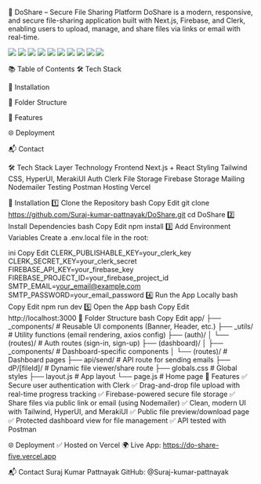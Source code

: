 🚀 DoShare – Secure File Sharing Platform
DoShare is a modern, responsive, and secure file-sharing application built with Next.js, Firebase, and Clerk, enabling users to upload, manage, and share files via links or email with real-time.

<p align="left"> <img src="https://img.shields.io/badge/Next.js-000?style=for-the-badge&logo=next.js&logoColor=white" /> <img src="https://img.shields.io/badge/React-20232A?style=for-the-badge&logo=react&logoColor=61DAFB" /> <img src="https://img.shields.io/badge/Tailwind_CSS-38B2AC?style=for-the-badge&logo=tailwind-css&logoColor=white" /> <img src="https://img.shields.io/badge/Firebase-FFCA28?style=for-the-badge&logo=firebase&logoColor=black" /> <img src="https://img.shields.io/badge/Clerk-2E3440?style=for-the-badge&logo=clerk&logoColor=white" /> <img src="https://img.shields.io/badge/Nodemailer-4B4B4B?style=for-the-badge&logo=nodemailer&logoColor=white" /> <img src="https://img.shields.io/badge/HyperUI-06B6D4?style=for-the-badge&logo=tailwindcss&logoColor=white" /> <img src="https://img.shields.io/badge/MerakiUI-14B8A6?style=for-the-badge&logo=tailwindcss&logoColor=white" /> <img src="https://img.shields.io/badge/Postman-FF6C37?style=for-the-badge&logo=postman&logoColor=white" /> <img src="https://img.shields.io/badge/Vercel-000?style=for-the-badge&logo=vercel&logoColor=white" /> </p>
📚 Table of Contents
🛠️ Tech Stack

🚀 Installation

📁 Folder Structure

🔐 Features

🌐 Deployment

📬 Contact

🛠️ Tech Stack
Layer	Technology
Frontend	Next.js + React
Styling	Tailwind CSS, HyperUI, MerakiUI
Auth	Clerk
File Storage	Firebase Storage
Mailing	Nodemailer
Testing	Postman
Hosting	Vercel

🚀 Installation
1️⃣ Clone the Repository
bash
Copy
Edit
git clone https://github.com/Suraj-kumar-pattnayak/DoShare.git
cd DoShare
2️⃣ Install Dependencies
bash
Copy
Edit
npm install
3️⃣ Add Environment Variables
Create a .env.local file in the root:

ini
Copy
Edit
CLERK_PUBLISHABLE_KEY=your_clerk_key
CLERK_SECRET_KEY=your_clerk_secret
FIREBASE_API_KEY=your_firebase_key
FIREBASE_PROJECT_ID=your_firebase_project_id
SMTP_EMAIL=your_email@example.com
SMTP_PASSWORD=your_email_password
4️⃣ Run the App Locally
bash
Copy
Edit
npm run dev
5️⃣ Open the App
bash
Copy
Edit
http://localhost:3000
📁 Folder Structure
bash
Copy
Edit
app/
├── _components/          # Reusable UI components (Banner, Header, etc.)
├── _utils/               # Utility functions (email rendering, axios config)
├── (auth)/
│   └── (routes)/         # Auth routes (sign-in, sign-up)
├── (dashboard)/
│   ├── _components/      # Dashboard-specific components
│   └── (routes)/         # Dashboard pages
├── api/send/             # API route for sending emails
├── dP/[fileId]/          # Dynamic file viewer/share route
├── globals.css           # Global styles
├── layout.js             # App layout
└── page.js               # Home page
🔐 Features
✅ Secure user authentication with Clerk
✅ Drag-and-drop file upload with real-time progress tracking
✅ Firebase-powered secure file storage
✅ Share files via public link or email (using Nodemailer)
✅ Clean, modern UI with Tailwind, HyperUI, and MerakiUI
✅ Public file preview/download page
✅ Protected dashboard view for file management
✅ API tested with Postman

🌐 Deployment
✅ Hosted on Vercel
🌍 Live App: https://do-share-five.vercel.app

📬 Contact
Suraj Kumar Pattnayak
GitHub: @Suraj-kumar-pattnayak
